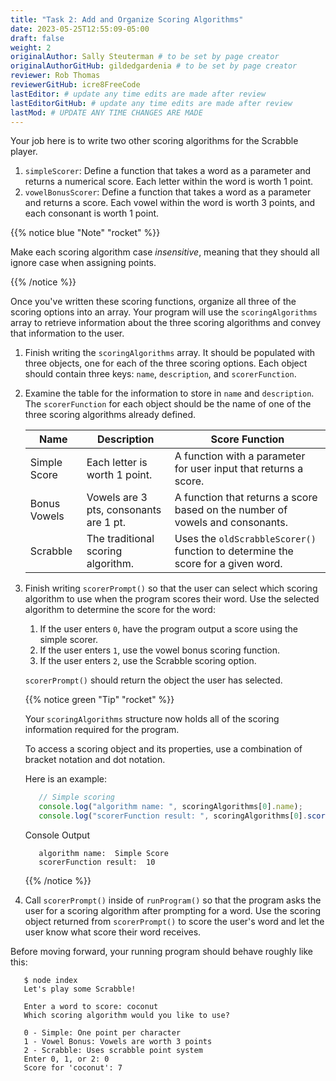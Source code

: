 ```yaml
---
title: "Task 2: Add and Organize Scoring Algorithms"
date: 2023-05-25T12:55:09-05:00
draft: false
weight: 2
originalAuthor: Sally Steuterman # to be set by page creator
originalAuthorGitHub: gildedgardenia # to be set by page creator
reviewer: Rob Thomas 
reviewerGitHub: icre8FreeCode 
lastEditor: # update any time edits are made after review
lastEditorGitHub: # update any time edits are made after review
lastMod: # UPDATE ANY TIME CHANGES ARE MADE
---
```


Your job here is to write two other scoring algorithms for the Scrabble player.

1. `simpleScorer`: Define a function that takes a word as a parameter and
   returns a numerical score. Each letter within the word is worth 1 point.
1. `vowelBonusScorer`: Define a function that takes a word as a parameter and
   returns a score. Each vowel within the word is worth 3 points, and each
   consonant is worth 1 point.

{{% notice blue "Note" "rocket" %}}

   Make each scoring algorithm case *insensitive*, meaning that they
   should all ignore case when assigning points.

{{% /notice %}}

Once you've written these scoring functions, organize all three of the scoring options into an array.
Your program will use the `scoringAlgorithms` array to retrieve information about the 
three scoring algorithms and convey that information to the user. 

1. Finish writing the `scoringAlgorithms` array. It should be populated with three objects, one for each of the three scoring options. 
   Each object should contain three keys: `name`, `description`, and `scorerFunction`.
1. Examine the table for the information to store in `name` and
   `description`. The `scorerFunction` for each object should be the name of
   one of the three scoring algorithms already defined.

   | Name | Description | Score Function |
   |------|-------------|----------------|
   | Simple Score | Each letter is worth 1 point. | A function with a parameter for user input that returns a score. |
   | Bonus Vowels | Vowels are 3 pts, consonants are 1 pt. | A function that returns a score based on the number of vowels and consonants. |
   | Scrabble | The traditional scoring algorithm. | Uses the ``oldScrabbleScorer()`` function to determine the score for a given word. |


1. Finish writing `scorerPrompt()` so that the user can select which scoring algorithm to use when the program scores their word. 
   Use the selected algorithm to determine the score for the word:

   1. If the user enters `0`, have the program output a score using the simple scorer.
   1. If the user enters `1`, use the vowel bonus scoring function.
   1. If the user enters `2`, use the Scrabble scoring option.

   `scorerPrompt()` should return the object the user has selected.

   {{% notice green "Tip" "rocket" %}}

   Your `scoringAlgorithms` structure now holds all of the scoring information required for the program.

   To access a scoring object and its properties, use a combination of bracket notation and dot notation.

   Here is an example:

   ```js
      // Simple scoring
      console.log("algorithm name: ", scoringAlgorithms[0].name);
      console.log("scorerFunction result: ", scoringAlgorithms[0].scorerFunction("JavaScript"));
   ```

   Console Output

   ```console
      algorithm name:  Simple Score
      scorerFunction result:  10
   ```
   {{% /notice %}}

1. Call `scorerPrompt()` inside of `runProgram()` so that the program asks the user for a scoring algorithm after prompting for a word.
   Use the scoring object returned from `scorerPrompt()` to score the user's word and let the user know what score their word receives.

Before moving forward, your running program should behave roughly like this:

```console
   $ node index
   Let's play some Scrabble!

   Enter a word to score: coconut
   Which scoring algorithm would you like to use?

   0 - Simple: One point per character
   1 - Vowel Bonus: Vowels are worth 3 points
   2 - Scrabble: Uses scrabble point system
   Enter 0, 1, or 2: 0
   Score for 'coconut': 7
```
